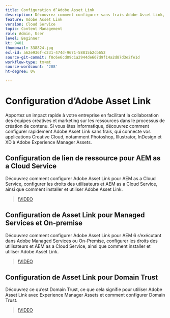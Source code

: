 ```yaml
---
title: Configuration d’Adobe Asset Link
description: Découvrez comment configurer sans frais Adobe Asset Link, qui connecte vos applications Creative Cloud, notamment Photoshop, Illustrator, InDesign et XD à Adobe Experience Manager Assets.
feature: Adobe Asset Link
version: Cloud Service
topic: Content Management
role: Admin, User
level: Beginner
kt: 9401
thumbnail: 338824.jpg
exl-id: a62e936f-c231-474d-9671-58815b2cb652
source-git-commit: f0c6e6cd09c1a2944de667d9f14a2d87d3e2fe1d
workflow-type: tm+mt
source-wordcount: '208'
ht-degree: 0%

---
```


# Configuration d’Adobe Asset Link

Apportez un impact rapide à votre entreprise en facilitant la collaboration des équipes créatives et marketing sur les ressources dans le processus de création de contenu. Si vous êtes informatique, découvrez comment configurer rapidement Adobe Asset Link sans frais, qui connecte vos applications Creative Cloud, notamment Photoshop, Illustrator, InDesign et XD à Adobe Experience Manager Assets.

## Configuration de lien de ressource pour AEM as a Cloud Service

Découvrez comment configurer Adobe Asset Link pour AEM as a Cloud Service, configurer les droits des utilisateurs et AEM as a Cloud Service, ainsi que comment installer et utiliser Adobe Asset Link.

>[!VIDEO](https://video.tv.adobe.com/v/338824/?quality=12&learn=on)

## Configuration de Asset Link pour Managed Services et On-premise

Découvrez comment configurer Adobe Asset Link pour AEM 6 s’exécutant dans Adobe Managed Services ou On-Premise, configurer les droits des utilisateurs et AEM as a Cloud Service, ainsi que comment installer et utiliser Adobe Asset Link.

>[!VIDEO](https://video.tv.adobe.com/v/338823/?quality=12&learn=on)


## Configuration de Asset Link pour Domain Trust

Découvrez ce qu’est Domain Trust, ce que cela signifie pour utiliser Adobe Asset Link avec Experience Manager Assets et comment configurer Domain Trust.

>[!VIDEO](https://video.tv.adobe.com/v/338825/?quality=12&learn=on)
